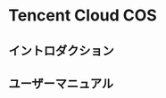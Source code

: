 # Tencent Cloud COS

<PluginInfo name="file-storage-cos"></PluginInfo>

## イントロダクション

## ユーザーマニュアル


